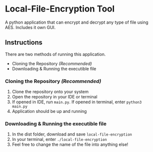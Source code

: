 # Local-File-Encryption Tool

A python application that can encrypt and decrypt any type of file using AES. Includes it own GUI. 

## Instructions
There are two methods of running this application.

- Cloning the Repository *(Recommended)*
- Downloading & Running the executible file

### Cloning the Repository *(Recommended)*
1. Clone the repository onto your system
2. Open the repository in your IDE or terminal
3. If opened in IDE, run ```main.py```. If opened in terminal, enter ```python3 main.py```
4. Application should be up and running

### Downloading & Running the executible file
1. In the dist folder, download and save ```local-file-encryption``` 
2. In your terminal, enter ```./local-file-encryption```
3. Feel free to change the name of the file into anything else!